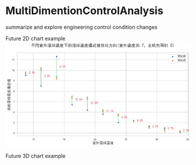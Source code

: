 # MultiDimentionControlAnalysis
summarize and explore engineering control condition changes

Future 2D chart example
![image](https://github.com/solelysoar/MultiDimentionControlAnalysis/blob/main/Images/2d-chart.png)

Future 3D chart example
